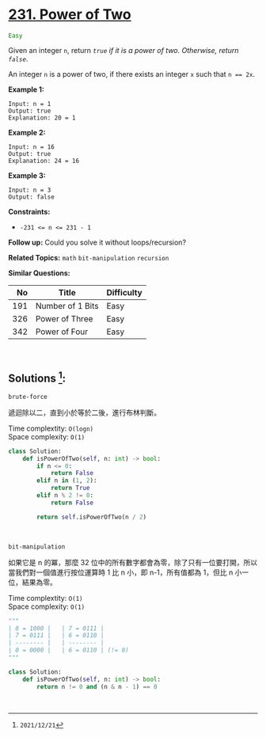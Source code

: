 # [231. Power of Two](https://leetcode.com/problems/power-of-two)
<span style="color:green">`Easy`</span>

Given an integer `n`, return _`true` if it is a power of two. Otherwise, return `false`_.

An integer `n` is a power of two, if there exists an integer `x` such that `n == 2x`.

**Example 1:**

    Input: n = 1
    Output: true
    Explanation: 20 = 1


**Example 2:**

    Input: n = 16
    Output: true
    Explanation: 24 = 16


**Example 3:**

    Input: n = 3
    Output: false


**Constraints:**

  * `-231 <= n <= 231 - 1`

**Follow up:** Could you solve it without loops/recursion?

**Related Topics:** `math` `bit-manipulation` `recursion`

**Similar Questions:**

| No  |      Title       | Difficulty |
| --: | ---------------- | ---------- |
| 191 | Number of 1 Bits | Easy       |
| 326 | Power of Three   | Easy       |
| 342 | Power of Four    | Easy       |

<br>

## Solutions [^1]:

`brute-force`

遞迴除以二，直到小於等於二後，進行布林判斷。

Time complextity: `O(logn)` <br>
Space complexity: `O(1)`

```python
class Solution:
    def isPowerOfTwo(self, n: int) -> bool:
        if n <= 0:
            return False
        elif n in (1, 2):
            return True
        elif n % 2 != 0:
            return False

        return self.isPowerOfTwo(n / 2)
```

<br>

`bit-manipulation`

如果它是 n 的冪，那麼 32 位中的所有數字都會為零，除了只有一位要打開，所以當我們對一個值進行按位運算時 1 比 n 小，即 n-1，所有值都為 1，但比 n 小一位，結果為零。

Time complextity: `O(1)` <br>
Space complexity: `O(1)`

```python
"""
| 8 = 1000 |   | 7 = 0111 |
| 7 = 0111 |   | 6 = 0110 |
| -------- |   | -------- |
| 0 = 0000 |   | 6 = 0110 | (!= 0)
"""

class Solution:
    def isPowerOfTwo(self, n: int) -> bool:
        return n != 0 and (n & n - 1) == 0
```

<br>

[^1]: `2021/12/21`